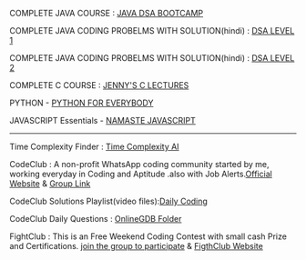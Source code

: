 COMPLETE JAVA COURSE : [JAVA DSA BOOTCAMP](https://youtube.com/playlist?list=PL9gnSGHSqcnr_DxHsP7AW9ftq0AtAyYqJ&feature=shared)

COMPLETE JAVA CODING PROBELMS WITH SOLUTION(hindi) : [DSA LEVEL 1](https://youtube.com/playlist?list=PL-Jc9J83PIiFj7YSPl2ulcpwy-mwj1SSk&feature=shared)

COMPLETE JAVA CODING PROBELMS WITH SOLUTION(hindi) : [DSA LEVEL 2](https://youtube.com/playlist?list=PL-Jc9J83PIiE-181crLG1xSIWhTGKFiMY&feature=shared)

COMPLETE C COURSE : [JENNY'S C LECTURES](https://youtube.com/playlist?list=PLdo5W4Nhv31a8UcMN9-35ghv8qyFWD9_S&feature=shared)

PYTHON - [PYTHON FOR EVERYBODY](https://youtu.be/8DvywoWv6fI?feature=shared)

JAVASCRIPT Essentials - [NAMASTE JAVASCRIPT](https://youtube.com/playlist?list=PLlasXeu85E9cQ32gLCvAvr9vNaUccPVNP&feature=shared)



********************************************************************************************************************************************************************

Time Complexity Finder : [Time Complexity AI](https://www.timecomplexity.ai/?id=fa489316-923e-4eb4-bb71-48f2413f9e9d)

CodeClub : A non-profit WhatsApp coding community started by me, working everyday in Coding and Aptitude .also with Job Alerts.[Official Website](https://codeclub.jatinkishore.repl.co/index.html) & [Group Link](https://chat.whatsapp.com/IWa8mKJ4RGE27RbqQy4XRg)

CodeClub Solutions Playlist(video files):[Daily Coding](https://youtube.com/playlist?list=PLz-zAvuE-NlRJ7I3JFClScZhIhzMPSpIM)

CodeClub Daily Questions : [OnlineGDB Folder](https://onlinegdb.com/AyXcLocAz)

FightClub : This is an Free Weekend Coding Contest with small cash Prize and Certifications. [join the group to participate](https://chat.whatsapp.com/CiFXBOUzmIy2SANVYletsQ)  &  [FigthClub Website](https://fightclub.jatinkishore.repl.co/)

